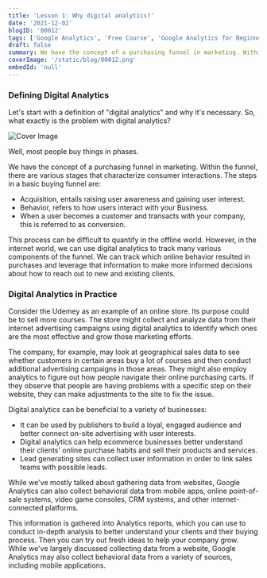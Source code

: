 ```yaml
---
title: 'Lesson 1: Why digital analytics?'
date: '2021-12-02'
blogID: '00012'
tags: ['Google Analytics', 'Free Course', 'Google Analytics for Beginners']
draft: false
summary: We have the concept of a purchasing funnel in marketing. Within the funnel, there are various stages that characterize consumer interactions. Let's start with a definition of "digital analytics" and why it's necessary.
coverImage: '/static/blog/00012.png'
embedId: 'null'
---
```


### **Defining Digital Analytics**

Let's start with a definition of "digital analytics" and why it's necessary. So, what exactly is the problem with digital analytics?

![Cover Image](/static/blog/00012.png)

Well, most people buy things in phases.

We have the concept of a purchasing funnel in marketing. Within the funnel, there are various stages that characterize consumer interactions. The steps in a basic buying funnel are:

- Acquisition, entails raising user awareness and gaining user interest.
- Behavior, refers to how users interact with your Business.
- When a user becomes a customer and transacts with your company, this is referred to as conversion.

This process can be difficult to quantify in the offline world. However, in the internet world, we can use digital analytics to track many various components of the funnel. We can track which online behavior resulted in purchases and leverage that information to make more informed decisions about how to reach out to new and existing clients.

### **Digital Analytics in Practice**

Consider the Udemey as an example of an online store. Its purpose could be to sell more courses. The store might collect and analyze data from their internet advertising campaigns using digital analytics to identify which ones are the most effective and grow those marketing efforts.

The company, for example, may look at geographical sales data to see whether customers in certain areas buy a lot of courses and then conduct additional advertising campaigns in those areas. They might also employ analytics to figure out how people navigate their online purchasing carts. If they observe that people are having problems with a specific step on their website, they can make adjustments to the site to fix the issue.

Digital analytics can be beneficial to a variety of businesses:

- It can be used by publishers to build a loyal, engaged audience and better connect on-site advertising with user interests.
- Digital analytics can help ecommerce businesses better understand their clients' online purchase habits and sell their products and services.
- Lead generating sites can collect user information in order to link sales teams with possible leads.

While we've mostly talked about gathering data from websites, Google Analytics can also collect behavioral data from mobile apps, online point-of-sale systems, video game consoles, CRM systems, and other internet-connected platforms.

This information is gathered into Analytics reports, which you can use to conduct in-depth analysis to better understand your clients and their buying process. Then you can try out fresh ideas to help your company grow. While we've largely discussed collecting data from a website, Google Analytics may also collect behavioral data from a variety of sources, including mobile applications.

